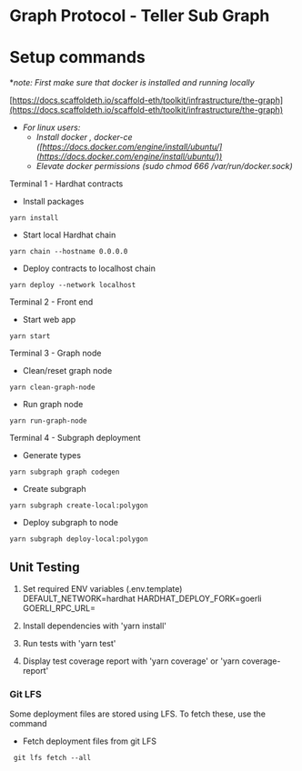 # Graph Protocol - Teller Sub Graph

# Setup commands

**note: First make sure that docker is installed and running locally*

[https://docs.scaffoldeth.io/scaffold-eth/toolkit/infrastructure/the-graph](https://docs.scaffoldeth.io/scaffold-eth/toolkit/infrastructure/the-graph)

- *For linux users:*
    - *Install docker , docker-ce  ([https://docs.docker.com/engine/install/ubuntu/](https://docs.docker.com/engine/install/ubuntu/))*
    - *Elevate docker permissions (sudo chmod 666 /var/run/docker.sock)*

Terminal 1 - Hardhat contracts
- Install packages
```
yarn install
```
- Start local Hardhat chain
```
yarn chain --hostname 0.0.0.0
```
- Deploy contracts to localhost chain
```
yarn deploy --network localhost
```

Terminal 2 - Front end
- Start web app
```
yarn start
```

Terminal 3 - Graph node
- Clean/reset graph node
```
yarn clean-graph-node
```
- Run graph node
```
yarn run-graph-node
```

Terminal 4 - Subgraph deployment

- Generate types
```
yarn subgraph graph codegen
```
- Create subgraph
```
yarn subgraph create-local:polygon
```
- Deploy subgraph to node
```
yarn subgraph deploy-local:polygon
```


## Unit Testing

1. Set required ENV variables (.env.template)
DEFAULT_NETWORK=hardhat 
HARDHAT_DEPLOY_FORK=goerli
GOERLI_RPC_URL=

2. Install dependencies with 'yarn install'

3. Run tests with 'yarn test' 

4. Display test coverage report with 'yarn coverage' or 'yarn coverage-report'



### Git LFS 
Some deployment files are stored using LFS.  To fetch these, use the command 

- Fetch deployment files from git LFS 
```
 git lfs fetch --all

```